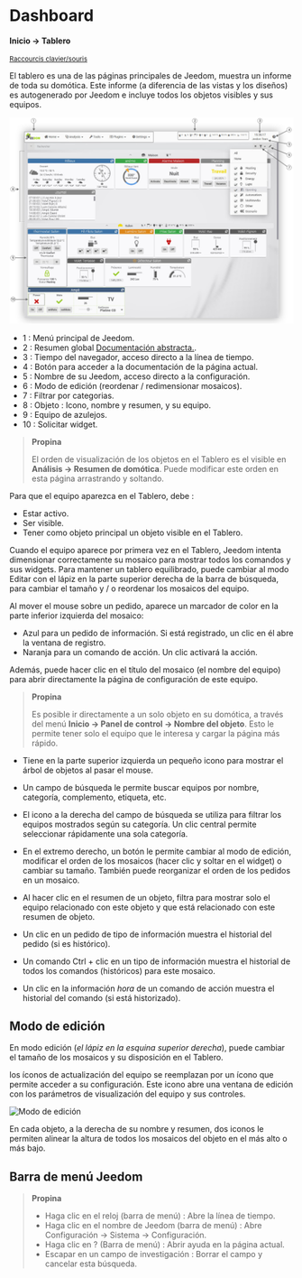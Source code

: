 # Dashboard
**Inicio → Tablero**

<small>[Raccourcis clavier/souris](shortcuts.md)</small>

El tablero es una de las páginas principales de Jeedom, muestra un informe de toda su domótica.
Este informe (a diferencia de las vistas y los diseños) es autogenerado por Jeedom e incluye todos los objetos visibles y sus equipos.

![Tablero](../images/doc-dashboard-legends.png)

- 1 : Menú principal de Jeedom.
- 2 : Resumen global [Documentación abstracta.](/es_ES/concept/summary).
- 3 : Tiempo del navegador, acceso directo a la línea de tiempo.
- 4 : Botón para acceder a la documentación de la página actual.
- 5 : Nombre de su Jeedom, acceso directo a la configuración.
- 6 : Modo de edición (reordenar / redimensionar mosaicos).
- 7 : Filtrar por categorias.
- 8 : Objeto : Icono, nombre y resumen, y su equipo.
- 9 : Equipo de azulejos.
- 10 : Solicitar widget.

> **Propina**
>
> El orden de visualización de los objetos en el Tablero es el visible en **Análisis → Resumen de domótica**. Puede modificar este orden en esta página arrastrando y soltando.

Para que el equipo aparezca en el Tablero, debe :
- Estar activo.
- Ser visible.
- Tener como objeto principal un objeto visible en el Tablero.

Cuando el equipo aparece por primera vez en el Tablero, Jeedom intenta dimensionar correctamente su mosaico para mostrar todos los comandos y sus widgets.
Para mantener un tablero equilibrado, puede cambiar al modo Editar con el lápiz en la parte superior derecha de la barra de búsqueda, para cambiar el tamaño y / o reordenar los mosaicos del equipo.

Al mover el mouse sobre un pedido, aparece un marcador de color en la parte inferior izquierda del mosaico:
- Azul para un pedido de información. Si está registrado, un clic en él abre la ventana de registro.
- Naranja para un comando de acción. Un clic activará la acción.

Además, puede hacer clic en el título del mosaico (el nombre del equipo) para abrir directamente la página de configuración de este equipo.

> **Propina**
>
> Es posible ir directamente a un solo objeto en su domótica, a través del menú **Inicio → Panel de control → Nombre del objeto**.
> Esto le permite tener solo el equipo que le interesa y cargar la página más rápido.

- Tiene en la parte superior izquierda un pequeño icono para mostrar el árbol de objetos al pasar el mouse.
- Un campo de búsqueda le permite buscar equipos por nombre, categoría, complemento, etiqueta, etc.
- El icono a la derecha del campo de búsqueda se utiliza para filtrar los equipos mostrados según su categoría. Un clic central permite seleccionar rápidamente una sola categoría.
- En el extremo derecho, un botón le permite cambiar al modo de edición, modificar el orden de los mosaicos (hacer clic y soltar en el widget) o cambiar su tamaño. También puede reorganizar el orden de los pedidos en un mosaico.

- Al hacer clic en el resumen de un objeto, filtra para mostrar solo el equipo relacionado con este objeto y que está relacionado con este resumen de objeto.

- Un clic en un pedido de tipo de información muestra el historial del pedido (si es histórico).
- Un comando Ctrl + clic en un tipo de información muestra el historial de todos los comandos (históricos) para este mosaico.
- Un clic en la información *hora* de un comando de acción muestra el historial del comando (si está historizado).


## Modo de edición

En modo edición (*el lápiz en la esquina superior derecha*), puede cambiar el tamaño de los mosaicos y su disposición en el Tablero.

los íconos de actualización del equipo se reemplazan por un ícono que permite acceder a su configuración. Este icono abre una ventana de edición con los parámetros de visualización del equipo y sus controles.

![Modo de edición](./images/EditDashboardModal.gif)

En cada objeto, a la derecha de su nombre y resumen, dos iconos le permiten alinear la altura de todos los mosaicos del objeto en el más alto o más bajo.

## Barra de menú Jeedom

> **Propina**
>
> - Haga clic en el reloj (barra de menú) : Abre la línea de tiempo.
> - Haga clic en el nombre de Jeedom (barra de menú) : Abre Configuración → Sistema → Configuración.
> - Haga clic en ? (Barra de menú) : Abrir ayuda en la página actual.
> - Escapar en un campo de investigación : Borrar el campo y cancelar esta búsqueda.
